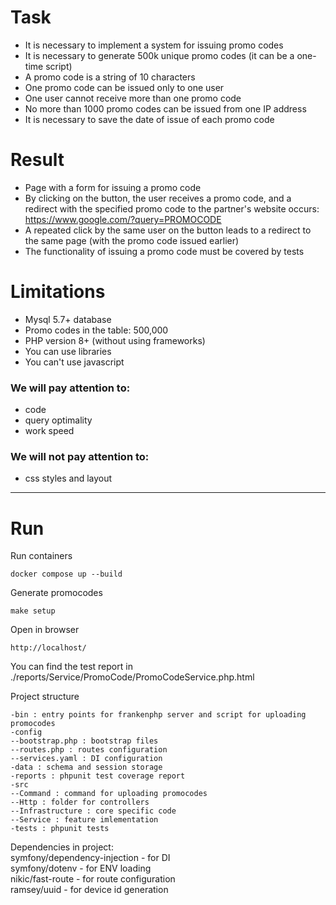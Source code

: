 # Task

- It is necessary to implement a system for issuing promo codes
- It is necessary to generate 500k unique promo codes (it can be a one-time script)
- A promo code is a string of 10 characters
- One promo code can be issued only to one user
- One user cannot receive more than one promo code
- No more than 1000 promo codes can be issued from one IP address
- It is necessary to save the date of issue of each promo code

# Result

- Page with a form for issuing a promo code
- By clicking on the button, the user receives a promo code, and a redirect with the specified promo code to the partner's website occurs: https://www.google.com/?query=PROMOCODE
- A repeated click by the same user on the button leads to a redirect to the same page (with the promo code issued earlier)
- The functionality of issuing a promo code must be covered by tests

# Limitations

- Mysql 5.7+ database
- Promo codes in the table: 500,000
- PHP version 8+ (without using frameworks)
- You can use libraries
- You can't use javascript

### We will pay attention to:
- code
- query optimality
- work speed

### We will not pay attention to:
- css styles and layout

____
# Run

Run containers
````
docker compose up --build
````

Generate promocodes
````
make setup
````

Open in browser
````
http://localhost/
````

You can find the test report in ./reports/Service/PromoCode/PromoCodeService.php.html

Project structure
````
-bin : entry points for frankenphp server and script for uploading promocodes
-config
--bootstrap.php : bootstrap files
--routes.php : routes configuration
--services.yaml : DI configuration
-data : schema and session storage
-reports : phpunit test coverage report
-src
--Command : command for uploading promocodes
--Http : folder for controllers
--Infrastructure : core specific code
--Service : feature imlementation
-tests : phpunit tests
````

Dependencies in project:  
symfony/dependency-injection - for DI  
symfony/dotenv - for ENV loading  
nikic/fast-route - for route configuration  
ramsey/uuid - for device id generation
